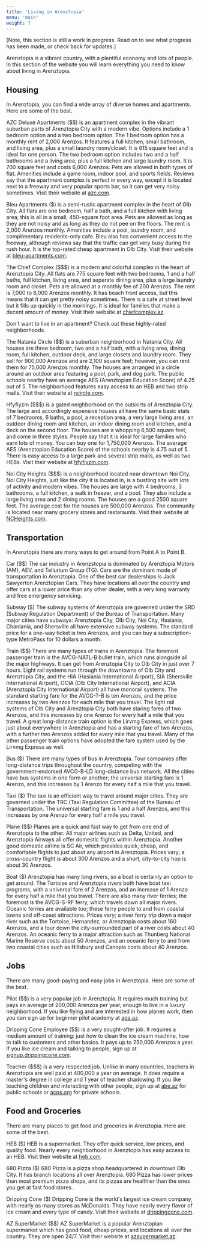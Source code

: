 ```yaml
---
title: 'Living in Arenztopia'
menu: 'main'
weight: 7
---
```



[Note, this section is still a work in progress. Read on to see what progress has been made, or check back for updates.]


Arenztopia is a vibrant country, with a plentiful economy and lots of people.  In this section of the website you will learn everything you need to know about living in Arenztopia.

## Housing

In Arenztopia, you can find a wide array of diverse homes and apartments. Here are some of the best.

AZC Deluxe Apartments ($$) is an apartment complex in the vibrant suburban parts of Arenztopia City with a modern vibe. Options include a 1 bedroom option and a two bedroom option. The 1 bedroom option has a monthly rent of 2,000 Arenzos. It features a full kitchen, small bathroom, and living area, plus a small laundry room/closet. It is 615 square feet and is ideal for one person. The two bedroom option includes two and a half bathrooms and a living area, plus a full kitchen and large laundry room. It is 700 square feet and costs 6,000 Arenzos. Pets are allowed in both types of flat. Amenities include a game room, indoor pool, and sports fields. Reviews say that the apartment complex is perfect in every way, except it is located next to a freeway and  very popular sports bar, so it can get very noisy sometimes. Visit their website at [azc.com](https://sites.google.com/view/azc-deluxe-apartments/home).

Bleu Apartments ($) is a semi-rustic apartment complex in the heart of Olb City. All flats are one bedroom, half a bath, and a full kitchen with living area; this is all in a small, 450-square foot area. Pets are allowed as long as they are not noisy and as long as they do not pee on the floors. The rent is 2,000 Arenzos monthly. Amenities include a pool, laundry room, and complimentary residents-only cafe. Bleu also has convenient access to the freeway, although reviews say that the traffic can get very busy during the rush hour. It is the top-rated cheap apartment in Olb City. Visit their website at [bleu-apartments.com](https://sites.google.com/stu.austinisd.org/bleu-apartments/home).

The Chief Complex ($$$) is a modern and colorful complex in the heart of Arenztopia City. All flats are 775 square feet with two bedrooms, 1 and a half baths, full kitchen, living area, and seperate dining area, plus a large laundry room and closet. Pets are allowed at a monthly fee of 200 Arenzos. The rent is 7,000 to 8,000 Arenzos monthly. It has beach front access, but this means that it can get pretty noisy sometimes. There is a cafe at street level but it fills up quickly in the mornings. It is ideal for families that make a decent amount of money. Visit their website at [chiefcomplex.az](https://sites.google.com/stu.austinisd.org/thechiefcomplex/home).  

Don't want to live in an apartment? Check out these highly-rated neighborhoods.

The Natania Circle ($$) is a suburban neighborhood in Natania City. All houses are three bedroom, two and a half bath, with a living area, dining room, full kitchen, outdoor deck, and large closets and laundry room. They sell for 900,000 Arenzos and are 2,100 square feet; however, you can rent them for 75,000 Arenzos monthly. The houses are arranged in a circle around an outdoor area featuring a pool, park, and dog park. The public schools nearby have an average AES (Arenztopian Education Score) of 4.25 out of 5. The neighborhood features easy access to an HEB and two strip malls. Visit their website at [ncircle.com](https://sites.google.com/view/the-natania-circle/home).

Hfyfiyzm ($$$) is a gated neighborhood on the outskirts of Arenztopia City. The large and accordingly expensive houses all have the same basic stats of 7 bedrooms, 6 baths, a pool, a reception area, a very large living area, an outdoor dining room and kitchen, an indoor dining room and kitchen, and a deck on the second floor. The houses are a whopping 6,500 square feet, and come in three styles. People say that it is ideal for large families who earn lots of money. You can buy one for 1,750,000 Arenzos. The average AES (Arenztopian Education Score) of the schools nearby is 4.75 out of 5. There is easy access to a large park and several strip malls, as well as two HEBs. Visit their website at [hfyfiyzm.com](hfyfiyzm.com).

Noi City Heights ($$$) is a neighborhood located near downtown Noi City. Noi City Heights, just like the city it is located in, is a bustling site with lots of activity and modern vibes. The houses are large with 4 bedrooms, 3 bathrooms, a full kitchen, a walk in freezer, and a pool. They also include a large living area and 2 dining rooms. The houses are a good 2500 square feet. The average cost for the houses are 500,000 Arenzos. The community is located near many grocery stores and restaraunts. Visit their website at [NCHeights.com](https://sites.google.com/view/noicityheights-arenztopia-home/home).



## Transportation

In Arenztopia there are many ways to get around from  Point A to Point B.

Car ($$) The car industry in Arenzstopia is dominated by Arenztopia Motors (AM), AEV, and Tellurium Group (TG). Cars are the dominant mode of transportation in Arenztopia. One of the best car dealerships is Jack Sawyerton Arenztopian Cars. They have locations all over the country and offer cars at a lower price than any other dealer, with a very long warranty and free emergency servicing.

Subway ($) The subway systems of Arenztopia are governed under the SRD (Subway Regulation Department) of the Bureau of Transportation. Many major cities have subways: Arenztopia City, Olb City, Noi City, Hasiania, Chanlania, and Shersville all have extensive subway systems. The standard price for a one-way ticket is two Arenzos, and you can buy a subscription-type MetroPass for 10 dollars a month.

Train ($$) There are many types of trains in Arenztopia. The foremost passenger train is the AVCG-NATL-B bullet train, which runs alongside all the major highways. It can get from Arenztopia City to Olb City in just over 7 hours. Light rail systems run through the downtowns of Olb City and Arenztopia City, and the HIA (Hasiania International Airport), SIA (Shersville International Airport), OCIA (Olb City International Airport), and ACIA (Arenztopia City International Airport) all have monorail systems. The standard starting fare for the AVCG-T-B is ten Arenzos, and the price increases by two Arenzos for each mile that you travel. The light rail systems of Olb City and Arenztopia City both have staring fares of two Arenzos, and this increases by one Arenzo for every half a mile that you travel. A great long-distance train option is the Lirvmg Express, which goes just about everywhere in Arenztopia and has a starting fare of two Arenzos, with a further two Arenzos added for every mile that you travel. Many of the other passenger train options have adopted the fare system used by the Lirvmg Express as well.

Bus ($) There are many types of bus in Arenztopia. Tour companies offer long-distance trips throughout the country, competing with the government-endorsed AVCG-B-LD long-distance bus network. All the cities have bus systems in one form or another; the universal starting fare is 1 Arenzo, and this increases by 1 Arenzo for every half a mile that you travel. 

Taxi ($) The taxi is an efficient way to travel around major cities. They are governed under the TRC (Taxi Regulation Committee) of the Bureau of Transportation. The universal starting fare is 1 and a half Arenzos, and this increases by one Arenzo for every half a mile you travel.

Plane ($$) Planes are a quick and fast way to get from one end of Arenztopia to the other. All major airlines such as Delta, United, and Arenztopia Airways all offer domestic flights within Arenztopia. Another good domestic airline is SC Air, which provides quick, cheap, and comfortable flights to just about any airport in Arenztopia. Prices vary; a cross-country flight is about 300 Arenzos and a short, city-to-city hop is about 30 Arenzos.

Boat ($) Arenztopia has many long rivers, so a boat is certainly an option to get around. The Tortoise and Arenztopia rivers both have boat taxi programs, with a universal fare of 2 Arenzos, and an increase of 1 Arenzo for every half a mile that you travel. There are also many river ferries; the foremost is the AVCG-S-RF ferry, which travels down all major rivers. Oceanic ferries are available too; these ferry people to and from coastal towns and off-coast attractions. Prices vary; a river ferry trip down a major river such as the Tortoise, Hernandez, or Arenztopia costs about 160 Arenzos, and a tour down the city-surrounded part of a river costs about 40 Arenzos. An oceanic ferry to a major attraction such as Thunberg National Marine Reserve costs about 50 Arenzos, and an oceanic ferry to and from two coastal cities such as Hillsbury and Canopia costs about 40 Arenzos.



## Jobs

There are many good-paying and easy jobs in Arenztopia. Here are some of the best.

Pilot ($$) is a very popular job in Arenztopia. It requires much training but pays an average of 200,000 Arenzos per year, enough to live in a luxury neighborhood. If you like flying and are interested in how planes work, then you can sign up for beginner pilot academy at [apa.az](apa.az).

Dripping Cone Employee ($$) is a very sought-after job. It requires a medium amount of training: just how to clean the ice cream machine, how to talk to customers and other basics. It pays up to 250,000 Arenzos a year. If you like ice cream and talking to people, sign up at [signup.drippingcone.com](signup.drippingcone.com).

Teacher ($$$) is a very respected job. Unlike in many countries, teachers in Arenztopia are well paid at 400,000 a year on average. It does require a master's degree in college and 1 year of teacher shadowing. If you like teaching children and interacting with other people, sign up at [abe.az](abe.az) for public schools or [acps.org](acps.org) for private schools.



## Food and Groceries 

There are many places to get food and groceries in Arenztopia. Here are some of the best.

HEB ($) HEB is a supermarket. They offer quick service, low prices, and quality food. Nearly every neighborhood in Arenztopia has easy access to an HEB. Visit their website at [heb.com](heb.com).

680 Pizza ($) 680 Pizza is a pizza shop headquartered in downtown Olb City. It has branch locations all over Arenztopia. 680 Pizza has lower prices than most premium pizza shops, and its pizzas are healthier than the ones you get at fast food stores.

Dripping Cone ($) Dripping Cone is the world's largest ice cream company, with nearly as many stores as McDonalds. They have nearly every flavor of ice cream and every type of candy. Visit their website at [drippingcone.com](https://sites.google.com/view/drippingcone-com/home).

AZ SuperMarket ($$) AZ SuperMarket is a popular Arenztopian supermarket which has good food, cheap prices, and locations all over the country. They are open 24/7. Visit their website at [azsupermarket.az](azsupermarket.az).
